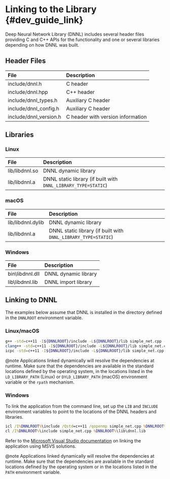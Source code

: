 Linking to the Library {#dev_guide_link}
===========================================

Deep Neural Network Library (DNNL)
includes several header files providing C and C++ APIs for the functionality
and one or several libraries depending on how DNNL was built.

## Header Files

| File                     | Description
| :---                     | :---
| include/dnnl.h         | C header
| include/dnnl.hpp       | C++ header
| include/dnnl_types.h   | Auxiliary C header
| include/dnnl_config.h  | Auxiliary C header
| include/dnnl_version.h | C header with version information

## Libraries

### Linux

| File                  | Description
| :---                  | :---
| lib/libdnnl.so      | DNNL dynamic library
| lib/libdnnl.a       | DNNL static library (if built with `DNNL_LIBRARY_TYPE=STATIC`)

### macOS

| File                     | Description
| :---                     | :---
| lib/libdnnl.dylib      | DNNL dynamic library
| lib/libdnnl.a          | DNNL static library (if built with `DNNL_LIBRARY_TYPE=STATIC`)

### Windows

| File              | Description
| :---              | :---
| bin\libdnnl.dll | DNNL dynamic library
| lib\libdnnl.lib | DNNL import library

## Linking to DNNL

The examples below assume that DNNL is installed in the directory
defined in the `DNNLROOT` environment variable.

### Linux/macOS

~~~sh
g++ -std=c++11 -I${DNNLROOT}/include -L${DNNLROOT}/lib simple_net.cpp -ldnnl
clang++ -std=c++11 -I${DNNLROOT}/include -L${DNNLROOT}/lib simple_net.cpp -ldnnl
icpc -std=c++11 -I${DNNLROOT}/include -L${DNNLROOT}/lib simple_net.cpp -ldnnl
~~~

@note
Applications linked dynamically will resolve the dependencies at runtime. Make
sure that the dependencies are available in the standard locations defined by
the operating system, in the locations listed in the `LD_LIBRARY_PATH` (Linux)
or `DYLD_LIBRARY_PATH` (macOS) environment variable or the `rpath` mechanism.

### Windows

To link the application from the command line, set up the `LIB` and `INCLUDE`
environment variables to point to the locations of the DNNL headers and
libraries.

~~~bat
icl /I%DNNLROOT%\include /Qstd=c++11 /qopenmp simple_net.cpp %DNNLROOT%\lib\dnnl.lib
cl /I%DNNLROOT%\include simple_net.cpp %DNNLROOT%\lib\dnnl.lib
~~~

Refer to the
[Microsoft Visual Studio documentation](https://docs.microsoft.com/en-us/cpp/build/walkthrough-creating-and-using-a-dynamic-link-library-cpp?view=vs-2017)
on linking the application using MSVS solutions.

@note
Applications linked dynamically will resolve the dependencies at runtime.
Make sure that the dependencies are available in the standard locations
defined by the operating system or in the locations listed in the `PATH`
environment variable.
